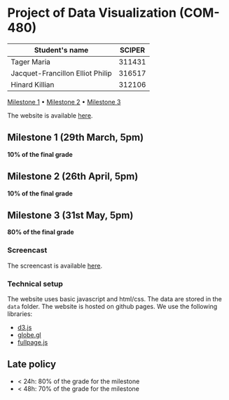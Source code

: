 # Project of Data Visualization (COM-480)

| Student's name | SCIPER |
| -------------- | ------ |
| Tager Maria    | 311431 |
| Jacquet-Francillon Elliot Philip| 316517 |
| Hinard Killian | 312106 |

[Milestone 1](./milestone1/milestone1.md) • [Milestone 2](./milestone2/milestone2.pdf) • [Milestone 3](#milestone-3)

The website is available [here](https://com-480-data-visualization.github.io/project-2024-DataBeez/).

## Milestone 1 (29th March, 5pm)

**10% of the final grade**

## Milestone 2 (26th April, 5pm)

**10% of the final grade**


## Milestone 3 (31st May, 5pm)

**80% of the final grade**

### Screencast

The screencast is available [here]().

### Technical setup

The website uses basic javascript and html/css. The data are stored in the `data` folder. The website is hosted on github pages.
We use the following libraries:
- [d3.js](https://d3js.org/)
- [globe.gl](https://vasturiano.github.io/globe.gl/)
- [fullpage.js](https://alvarotrigo.com/fullPage/)


## Late policy

- < 24h: 80% of the grade for the milestone
- < 48h: 70% of the grade for the milestone

